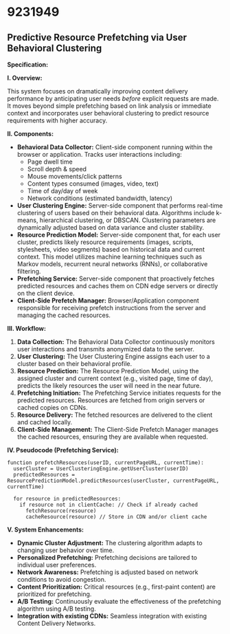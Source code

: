 # 9231949

## Predictive Resource Prefetching via User Behavioral Clustering

**Specification:**

**I. Overview:**

This system focuses on dramatically improving content delivery performance by anticipating user needs *before* explicit requests are made. It moves beyond simple prefetching based on link analysis or immediate context and incorporates user behavioral clustering to predict resource requirements with higher accuracy.

**II. Components:**

*   **Behavioral Data Collector:** Client-side component running within the browser or application. Tracks user interactions including:
    *   Page dwell time
    *   Scroll depth & speed
    *   Mouse movements/click patterns
    *   Content types consumed (images, video, text)
    *   Time of day/day of week
    *   Network conditions (estimated bandwidth, latency)
*   **User Clustering Engine:** Server-side component that performs real-time clustering of users based on their behavioral data. Algorithms include k-means, hierarchical clustering, or DBSCAN.  Clustering parameters are dynamically adjusted based on data variance and cluster stability.
*   **Resource Prediction Model:**  Server-side component that, for each user cluster, predicts likely resource requirements (images, scripts, stylesheets, video segments) based on historical data and current context. This model utilizes machine learning techniques such as Markov models, recurrent neural networks (RNNs), or collaborative filtering.
*   **Prefetching Service:** Server-side component that proactively fetches predicted resources and caches them on CDN edge servers or directly on the client device.
*   **Client-Side Prefetch Manager:** Browser/Application component responsible for receiving prefetch instructions from the server and managing the cached resources.

**III. Workflow:**

1.  **Data Collection:** The Behavioral Data Collector continuously monitors user interactions and transmits anonymized data to the server.
2.  **User Clustering:** The User Clustering Engine assigns each user to a cluster based on their behavioral profile.
3.  **Resource Prediction:**  The Resource Prediction Model, using the assigned cluster and current context (e.g., visited page, time of day), predicts the likely resources the user will need in the near future.
4.  **Prefetching Initiation:** The Prefetching Service initiates requests for the predicted resources. Resources are fetched from origin servers or cached copies on CDNs.
5.  **Resource Delivery:** The fetched resources are delivered to the client and cached locally.
6.  **Client-Side Management:** The Client-Side Prefetch Manager manages the cached resources, ensuring they are available when requested.

**IV. Pseudocode (Prefetching Service):**

```pseudocode
function prefetchResources(userID, currentPageURL, currentTime):
  userCluster = UserClusteringEngine.getUserCluster(userID)
  predictedResources = ResourcePredictionModel.predictResources(userCluster, currentPageURL, currentTime)

  for resource in predictedResources:
    if resource not in clientCache: // Check if already cached
      fetchResource(resource)
      cacheResource(resource) // Store in CDN and/or client cache
```

**V. System Enhancements:**

*   **Dynamic Cluster Adjustment:**  The clustering algorithm adapts to changing user behavior over time.
*   **Personalized Prefetching:** Prefetching decisions are tailored to individual user preferences.
*   **Network Awareness:**  Prefetching is adjusted based on network conditions to avoid congestion.
*   **Content Prioritization:**  Critical resources (e.g., first-paint content) are prioritized for prefetching.
*   **A/B Testing:** Continuously evaluate the effectiveness of the prefetching algorithm using A/B testing.
*   **Integration with existing CDNs:** Seamless integration with existing Content Delivery Networks.